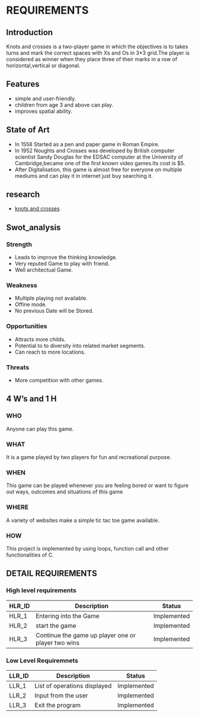 # REQUIREMENTS
## Introduction

  Knots and crosses is a two-player game in which the objectives is to takes turns and mark the correct spaces with Xs and Os in 3*3 grid.The player is considered as winner when they place three of their marks in a row of horizontal,vertical or diagonal.
## Features 
-   simple and user-friendly.
-   children from age 3 and above can play.
-   improves spatial ability.

## State of Art

-   In 1558 Started as a pen and paper game in Roman Empire.
-   In 1952 Noughts and Crosses was developed by British computer scientist Sandy Douglas for the EDSAC computer at the University of Cambridge,became one of the first known video games.Its cost is $5.
-   After Digitalisation, this game is almost free for everyone on multiple mediums and can play it in internet just buy searching it.

## research
-   [knots and crosses](https://en.wikipedia.org/wiki/Tic-tac-toe) 

## Swot_analysis
### Strength

-   Leads to improve the thinking knowledge.
-   Very reputed Game to play with friend.
-   Well architectual Game.
 
### Weakness

-   Multiple playing not available.
-   Offine mode.
-   No previous Date will be Stored.
 
### Opportunities

-   Attracts more childs.
-   Potential to to diversity into related market segments.
-   Can reach to more locations.
 
### Threats

-   More competition with other games.

## 4 W’s and 1 H
### WHO
Anyone can play this game.
### WHAT
It is a game played by two players for fun and recreational purpose.
### WHEN
This game can be played whenever you are feeling bored or want to figure out ways, outcomes and situations of this game
### WHERE
A variety of websites make a simple tic tac toe game available.
### HOW

This project is implemented by using loops, function call and other functionalities of C.
## DETAIL REQUIREMENTS

### High level requirements
| HLR_ID |	Description | Status|
| ------|---- | -----|
 | HLR_1 |	Entering into the Game | Implemented|
 | HLR_2 | start the game | Implemented|
 | HLR_3 |	Continue the game up player one or player two wins |Implemented|
 
 ### Low Level Requiremnets 
| LLR_ID | Description | Status  |
| ---- | ----- |----|
|LLR_1 |List of operations displayed	|Implemented|
|LLR_2 |	Input from the user|Implemented|
|LLR_3|	Exit the program | Implemented| 	
